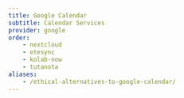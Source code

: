 ```yaml
---
title: Google Calendar
subtitle: Calendar Services
provider: google
order:
    - nextcloud
    - etesync
    - kolab-now
    - tutanota
aliases:
    - /ethical-alternatives-to-google-calendar/
---
```

